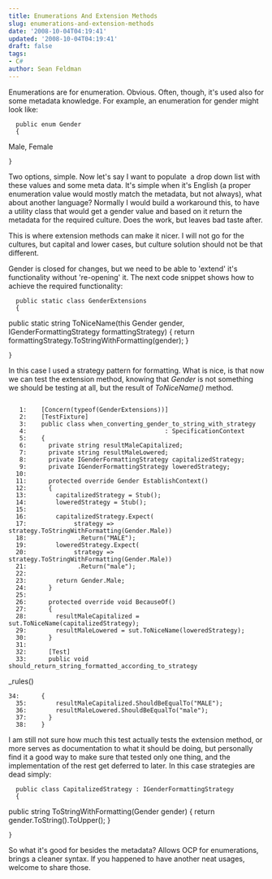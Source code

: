 ```yaml
---
title: Enumerations And Extension Methods
slug: enumerations-and-extension-methods
date: '2008-10-04T04:19:41'
updated: '2008-10-04T04:19:41'
draft: false
tags:
- C#
author: Sean Feldman
---
```



Enumerations are for enumeration. Obvious. Often, though, it's used also for some metadata knowledge. For example, an enumeration for gender might look like:

```
  public enum Gender
  {
```
Male,
Female
```
}
```

Two options, simple. Now let's say I want to populate  a drop down list with these values and some meta data. It's simple when it's English (a proper enumeration value would mostly match the metadata, but not always), what about another language? Normally I would build a workaround this, to have a utility class that would get a gender value and based on it return the metadata for the required culture. Does the work, but leaves bad taste after.

This is where extension methods can make it nicer. I will not go for the cultures, but capital and lower cases, but culture solution should not be that different.

Gender is closed for changes, but we need to be able to 'extend' it's functionality without 're-opening' it. The next code snippet shows how to achieve the required functionality:

```
  public static class GenderExtensions
  {
```
<span class="kwrd">public</span> <span class="kwrd">static</span> <span class="kwrd">string</span> ToNiceName(<span class="kwrd">this</span> Gender gender,
                          IGenderFormattingStrategy formattingStrategy)
{
  <span class="kwrd">return</span> formattingStrategy.ToStringWithFormatting(gender);
}
```
}
```

In this case I used a strategy pattern for formatting. What is nice, is that now we can test the extension method, knowing that *Gender* is not something we should be testing at all, but the result of *ToNiceName()* method.

```

   1:    [Concern(typeof(GenderExtensions))]
   2:    [TestFixture]
   3:    public class when_converting_gender_to_string_with_strategy
   4:                                      : SpecificationContext
   5:    {
   6:      private string resultMaleCapitalized;
   7:      private string resultMaleLowered;
   8:      private IGenderFormattingStrategy capitalizedStrategy;
   9:      private IGenderFormattingStrategy loweredStrategy;
  10:   
  11:      protected override Gender EstablishContext()
  12:      {
  13:        capitalizedStrategy = Stub();
  14:        loweredStrategy = Stub();
  15:   
  16:        capitalizedStrategy.Expect(
  17:             strategy => strategy.ToStringWithFormatting(Gender.Male))
  18:              .Return("MALE");
  19:        loweredStrategy.Expect(
  20:             strategy => strategy.ToStringWithFormatting(Gender.Male))
  21:              .Return("male");
  22:   
  23:        return Gender.Male;
  24:      }
  25:   
  26:      protected override void BecauseOf()
  27:      {
  28:        resultMaleCapitalized = sut.ToNiceName(capitalizedStrategy);
  29:        resultMaleLowered = sut.ToNiceName(loweredStrategy);
  30:      }
  31:   
  32:      [Test]
  33:      public void should_return_string_formatted_according_to_strategy
```
_rules()
```
34:      {
  35:        resultMaleCapitalized.ShouldBeEqualTo("MALE");
  36:        resultMaleLowered.ShouldBeEqualTo("male");
  37:      }
  38:    }

```

I am still not sure how much this test actually tests the extension method, or more serves as documentation to what it should be doing, but personally find it a good way to make sure that tested only one thing, and the implementation of the rest get deferred to later. In this case strategies are dead simply:

```
  public class CapitalizedStrategy : IGenderFormattingStrategy
  {
```
<span class="kwrd">public</span> <span class="kwrd">string</span> ToStringWithFormatting(Gender gender)
{
  <span class="kwrd">return</span> gender.ToString().ToUpper();
}
```
}
```

So what it's good for besides the metadata? Allows OCP for enumerations, brings a cleaner syntax. If you happened to have another neat usages, welcome to share those.


